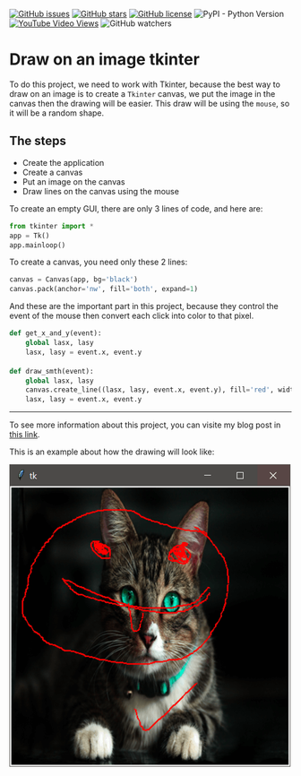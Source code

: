 [![GitHub issues](https://img.shields.io/github/issues/amine0110/draw-on-an-image-tkinter)](https://github.com/amine0110/draw-on-an-image-tkinter/issues) [![GitHub stars](https://img.shields.io/github/stars/amine0110/draw-on-an-image-tkinter)](https://github.com/amine0110/draw-on-an-image-tkinter/stargazers) [![GitHub license](https://img.shields.io/github/license/amine0110/draw-on-an-image-tkinter)](https://github.com/amine0110/draw-on-an-image-tkinter) ![PyPI - Python Version](https://img.shields.io/pypi/pyversions/tk) [![YouTube Video Views](https://img.shields.io/youtube/views/4ehHuDDH-uc?style=social)](https://www.youtube.com/watch?v=4ehHuDDH-uc) ![GitHub watchers](https://img.shields.io/github/watchers/amine0110/draw-on-an-image-tkinter?style=social)
# Draw on an image tkinter
To do this project, we need to work with Tkinter, because the best way to draw on an image is to create a `Tkinter` canvas, we put the image in the canvas then the drawing will be easier.
This draw will be using the `mouse`, so it will be a random shape.

## The steps
- Create the application
- Create a canvas
- Put an image on the canvas
- Draw lines on the canvas using the mouse

To create an empty GUI, there are only 3 lines of code, and here are:

```Python
from tkinter import *
app = Tk()
app.mainloop()
```

To create a canvas, you need only these 2 lines:
```Python
canvas = Canvas(app, bg='black')
canvas.pack(anchor='nw', fill='both', expand=1)
```

And these are the important part in this project, because they control the event of the mouse then convert each click into color to that pixel.
```Python
def get_x_and_y(event):
    global lasx, lasy
    lasx, lasy = event.x, event.y

def draw_smth(event):
    global lasx, lasy
    canvas.create_line((lasx, lasy, event.x, event.y), fill='red', width=2)
    lasx, lasy = event.x, event.y
```

----------------------------------------------
To see more information about this project, you can visite my blog post in [this link](https://pycad.co/how-to-draw-on-an-image/).


This is an example about how the drawing will look like:


![image](https://github.com/amine0110/draw-on-an-image-tkinter/blob/main/example.png)
